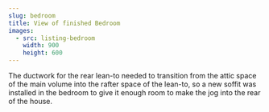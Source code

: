 ```yaml
---
slug: bedroom
title: View of finished Bedroom
images:
  - src: listing-bedroom
    width: 900
    height: 600
---
```

The ductwork for the rear lean-to needed to transition from the attic space of the main volume into the rafter space of the lean-to, so a new soffit was installed in the bedroom to give it enough room to make the jog into the rear of the house.
